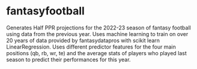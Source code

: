 # fantasyfootball

Generates Half PPR projections for the 2022-23 season of fantasy 
football using data from the previous year. Uses machine learning 
to train on over 20 years of data provided by fantasydatapros with
scikit learn LinearRegression. Uses different predictor features 
for the four main positions (qb, rb, wr, te) and the average stats 
of players who played last season to predict their performances for 
this year.